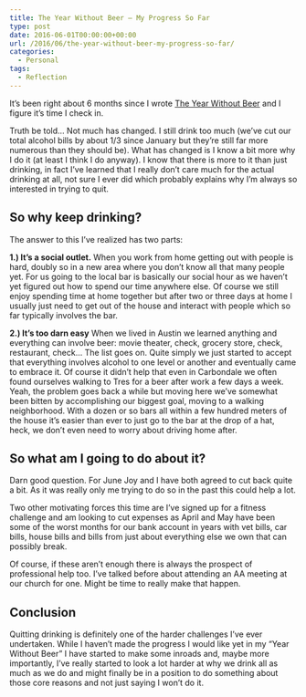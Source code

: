 ```yaml
---
title: The Year Without Beer – My Progress So Far
type: post
date: 2016-06-01T00:00:00+00:00
url: /2016/06/the-year-without-beer-my-progress-so-far/
categories:
  - Personal
tags:
  - Reflection
---
```


It’s been right about 6 months since I wrote [The Year Without Beer][1] and I figure it’s time I check in.

Truth be told… Not much has changed. I still drink too much (we’ve cut our total alcohol bills by about 1/3 since January but they’re still far more numerous than they should be). What has changed is I know a bit more why I do it (at least I think I do anyway). I know that there is more to it than just drinking, in fact I’ve learned that I really don’t care much for the actual drinking at all, not sure I ever did which probably explains why I’m always so interested in trying to quit.

## So why keep drinking?

The answer to this I’ve realized has two parts:

**1.) It’s a social outlet.**
When you work from home getting out with people is hard, doubly so in a new area where you don’t know all that many people yet. For us going to the local bar is basically our social hour as we haven’t yet figured out how to spend our time anywhere else. Of course we still enjoy spending time at home together but after two or three days at home I usually just need to get out of the house and interact with people which so far typically involves the bar.

**2.) It’s too darn easy**
When we lived in Austin we learned anything and everything can involve beer: movie theater, check, grocery store, check, restaurant, check… The list goes on. Quite simply we just started to accept that everything involves alcohol to one level or another and eventually came to embrace it. Of course it didn’t help that even in Carbondale we often found ourselves walking to Tres for a beer after work a few days a week. Yeah, the problem goes back a while but moving here we’ve somewhat been bitten by accomplishing our biggest goal, moving to a walking neighborhood. With a dozen or so bars all within a few hundred meters of the house it’s easier than ever to just go to the bar at the drop of a hat, heck, we don’t even need to worry about driving home after.

## So what am I going to do about it?

Darn good question. For June Joy and I have both agreed to cut back quite a bit. As it was really only me trying to do so in the past this could help a lot.

Two other motivating forces this time are I’ve signed up for a fitness challenge and am looking to cut expenses as April and May have been some of the worst months for our bank account in years with vet bills, car bills, house bills and bills from just about everything else we own that can possibly break.

Of course, if these aren’t enough there is always the prospect of professional help too. I’ve talked before about attending an AA meeting at our church for one. Might be time to really make that happen.

## Conclusion

Quitting drinking is definitely one of the harder challenges I’ve ever undertaken. While I haven’t made the progress I would like yet in my “Year Without Beer” I have started to make some inroads and, maybe more importantly, I’ve really started to look a lot harder at why we drink all as much as we do and might finally be in a position to do something about those core reasons and not just saying I won’t do it.

 [1]: /2016/01/the-year-without-beer/